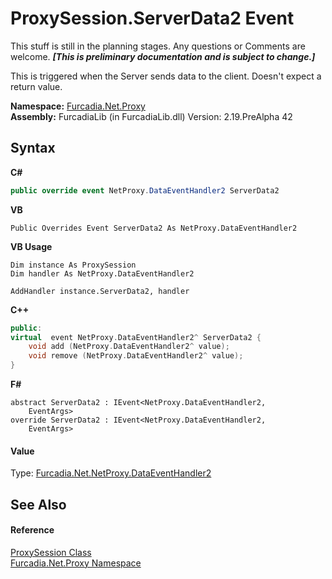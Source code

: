# ProxySession.ServerData2 Event
This stuff is still in the planning stages. Any questions or Comments are welcome. _**\[This is preliminary documentation and is subject to change.\]**_

This is triggered when the Server sends data to the client. Doesn't expect a return value.

**Namespace:**&nbsp;<a href="N_Furcadia_Net_Proxy">Furcadia.Net.Proxy</a><br />**Assembly:**&nbsp;FurcadiaLib (in FurcadiaLib.dll) Version: 2.19.PreAlpha 42

## Syntax

**C#**<br />
``` C#
public override event NetProxy.DataEventHandler2 ServerData2
```

**VB**<br />
``` VB
Public Overrides Event ServerData2 As NetProxy.DataEventHandler2
```

**VB Usage**<br />
``` VB Usage
Dim instance As ProxySession
Dim handler As NetProxy.DataEventHandler2

AddHandler instance.ServerData2, handler

```

**C++**<br />
``` C++
public:
virtual  event NetProxy.DataEventHandler2^ ServerData2 {
	void add (NetProxy.DataEventHandler2^ value);
	void remove (NetProxy.DataEventHandler2^ value);
}
```

**F#**<br />
``` F#
abstract ServerData2 : IEvent<NetProxy.DataEventHandler2,
    EventArgs>
override ServerData2 : IEvent<NetProxy.DataEventHandler2,
    EventArgs>
```


#### Value
Type: <a href="T_Furcadia_Net_NetProxy_DataEventHandler2">Furcadia.Net.NetProxy.DataEventHandler2</a>

## See Also


#### Reference
<a href="T_Furcadia_Net_Proxy_ProxySession">ProxySession Class</a><br /><a href="N_Furcadia_Net_Proxy">Furcadia.Net.Proxy Namespace</a><br />
